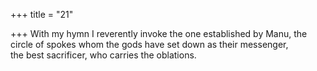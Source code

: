 +++
title = "21"

+++
With my hymn I reverently invoke the one established by Manu, the  circle of spokes whom the gods have set down as their messenger,  
the best sacrificer, who carries the oblations.  
